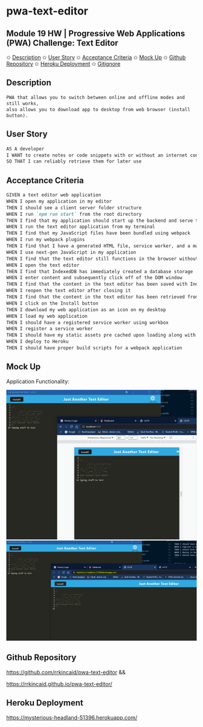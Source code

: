 # pwa-text-editor

## Module 19 HW | Progressive Web Applications (PWA) Challenge: Text Editor

✩ [Description](#description)
✩ [User Story](#user-story)
✩ [Acceptance Criteria](#acceptance-criteria)
✩ [Mock Up](#mock-up)
✩ [Github Repository](#github-repository)
✩ [Heroku Deployment](#heroku-deployment)
✩ [Gitignore](#gitignore-details)

## Description

    PWA that allows you to switch between online and offline modes and still works,
    also allows you to download app to desktop from web browser (install button).

## User Story

```md
AS A developer
I WANT to create notes or code snippets with or without an internet connection
SO THAT I can reliably retrieve them for later use
```

## Acceptance Criteria

```md
GIVEN a text editor web application
WHEN I open my application in my editor
THEN I should see a client server folder structure
WHEN I run `npm run start` from the root directory
THEN I find that my application should start up the backend and serve the client
WHEN I run the text editor application from my terminal
THEN I find that my JavaScript files have been bundled using webpack
WHEN I run my webpack plugins
THEN I find that I have a generated HTML file, service worker, and a manifest file
WHEN I use next-gen JavaScript in my application
THEN I find that the text editor still functions in the browser without errors
WHEN I open the text editor
THEN I find that IndexedDB has immediately created a database storage
WHEN I enter content and subsequently click off of the DOM window
THEN I find that the content in the text editor has been saved with IndexedDB
WHEN I reopen the text editor after closing it
THEN I find that the content in the text editor has been retrieved from our IndexedDB
WHEN I click on the Install button
THEN I download my web application as an icon on my desktop
WHEN I load my web application
THEN I should have a registered service worker using workbox
WHEN I register a service worker
THEN I should have my static assets pre cached upon loading along with subsequent pages and static assets
WHEN I deploy to Heroku
THEN I should have proper build scripts for a webpack application
```

## Mock Up

Application Functionality:

<img src="./assets/Capture.PNG">
<img src="./assets/Capture1.PNG">

## Github Repository

https://github.com/rrkincaid/pwa-text-editor &&

https://rrkincaid.github.io/pwa-text-editor/

## Heroku Deployment

https://mysterious-headland-51396.herokuapp.com/
